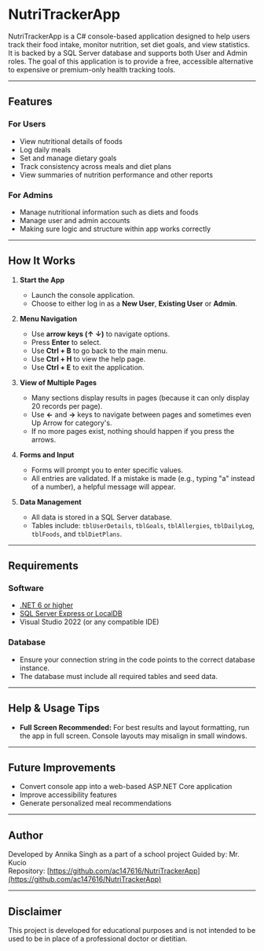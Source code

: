 # NutriTrackerApp

NutriTrackerApp is a C# console-based application designed to help users track their food intake, monitor nutrition, set diet goals, and view statistics. It is backed by a SQL Server database and supports both User and Admin roles. The goal of this application is to provide a free, accessible alternative to expensive or premium-only health tracking tools.

---

## Features

### For Users
- View nutritional details of foods
- Log daily meals
- Set and manage dietary goals
- Track consistency across meals and diet plans
- View summaries of nutrition performance and other reports

### For Admins
- Manage nutritional information such as diets and foods
- Manage user and admin accounts
- Making sure logic and structure within app works correctly

---

## How It Works

1. **Start the App**
   - Launch the console application.
   - Choose to either log in as a **New User**, **Existing User** or **Admin**.

2. **Menu Navigation**
   - Use **arrow keys (↑ ↓)** to navigate options.
   - Press **Enter** to select.
   - Use **Ctrl + B** to go back to the main menu.
   - Use **Ctrl + H** to view the help page.
   - Use **Ctrl + E** to exit the application.

3. **View of Multiple Pages**
   - Many sections display results in pages (because it can only display 20 records per page).
   - Use **←** and **→** keys to navigate between pages and sometimes even Up Arrow for category's.
   - If no more pages exist, nothing should happen if you press the arrows.

4. **Forms and Input**
   - Forms will prompt you to enter specific values.
   - All entries are validated. If a mistake is made (e.g., typing "a" instead of a number), a helpful message will appear.

5. **Data Management**
   - All data is stored in a SQL Server database.
   - Tables include: `tblUserDetails`, `tblGoals`, `tblAllergies`, `tblDailyLog`, `tblFoods`, and `tblDietPlans`.

---

## Requirements

### Software
- [.NET 6 or higher](https://dotnet.microsoft.com/download)
- [SQL Server Express or LocalDB](https://learn.microsoft.com/en-us/sql/database-engine/configure-windows/sql-server-express-localdb)
- Visual Studio 2022 (or any compatible IDE)

### Database
- Ensure your connection string in the code points to the correct database instance.
- The database must include all required tables and seed data.

---

## Help & Usage Tips

- **Full Screen Recommended:** For best results and layout formatting, run the app in full screen. Console layouts may misalign in small windows.

---

## Future Improvements

- Convert console app into a web-based ASP.NET Core application
- Improve accessibility features
- Generate personalized meal recommendations

---

## Author

Developed by Annika Singh as a part of a school project 
Guided by: Mr. Kucio  
Repository: [https://github.com/ac147616/NutriTrackerApp](https://github.com/ac147616/NutriTrackerApp)

---

## Disclaimer

This project is developed for educational purposes and is not intended to be used to be in place of a professional doctor or dietitian.
